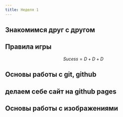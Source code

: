 ```yaml
---
title: Неделя 1
---
```


## Знакомимся друг с другом

## Правила игры

$$Sucess = D+D+D$$

## Основы работы с git, github

## делаем себе сайт на github pages

## Основы работы с изображениями
